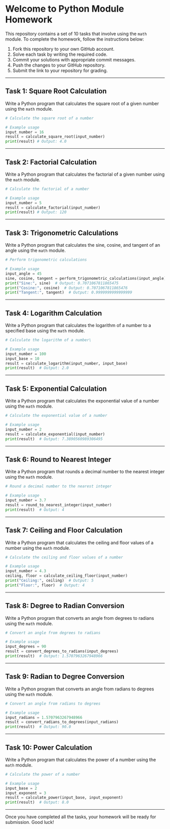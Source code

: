 # Welcome to Python Module Homework

This repository contains a set of 10 tasks that involve using the `math` module. To complete the homework, follow the instructions below:

1. Fork this repository to your own GitHub account.
2. Solve each task by writing the required code.
3. Commit your solutions with appropriate commit messages.
4. Push the changes to your GitHub repository.
5. Submit the link to your repository for grading.

---

## Task 1: Square Root Calculation

Write a Python program that calculates the square root of a given number using the `math` module.

```python
# Calculate the square root of a number

# Example usage
input_number = 16
result = calculate_square_root(input_number)
print(result) # Output: 4.0
```

---

## Task 2: Factorial Calculation

Write a Python program that calculates the factorial of a given number using the `math` module.

```python
# Calculate the factorial of a number

# Example usage
input_number = 5
result = calculate_factorial(input_number)
print(result) # Output: 120
```

---

## Task 3: Trigonometric Calculations

Write a Python program that calculates the sine, cosine, and tangent of an angle using the `math` module.

```python
# Perform trigonometric calculations

# Example usage
input_angle = 45
sine, cosine, tangent = perform_trigonometric_calculations(input_angle)
print("Sine:", sine)  # Output: 0.7071067811865475
print("Cosine:", cosine)  # Output: 0.7071067811865476
print("Tangent:", tangent)  # Output: 0.9999999999999999
```

---

## Task 4: Logarithm Calculation

Write a Python program that calculates the logarithm of a number to a specified base using the `math` module.

```python
# Calculate the logarithm of a number\

# Example usage
input_number = 100
input_base = 10
result = calculate_logarithm(input_number, input_base)
print(result)  # Output: 2.0
```

---

## Task 5: Exponential Calculation

Write a Python program that calculates the exponential value of a number using the `math` module.

```python
# Calculate the exponential value of a number

# Example usage
input_number = 2
result = calculate_exponential(input_number)
print(result)  # Output: 7.3890560989306495
```

---

## Task 6: Round to Nearest Integer

Write a Python program that rounds a decimal number to the nearest integer using the `math` module.

```python
# Round a decimal number to the nearest integer

# Example usage
input_number = 3.7
result = round_to_nearest_integer(input_number)
print(result)  # Output: 4
```

---

## Task 7: Ceiling and Floor Calculation

Write a Python program that calculates the ceiling and floor values of a number using the `math` module.

```python
# Calculate the ceiling and floor values of a number

# Example usage
input_number = 4.3
ceiling, floor = calculate_ceiling_floor(input_number)
print("Ceiling:", ceiling)  # Output: 5
print("Floor:", floor)  # Output: 4
```

---

## Task 8: Degree to Radian Conversion

Write a Python program that converts an angle from degrees to radians using the `math` module.

```python
# Convert an angle from degrees to radians

# Example usage
input_degrees = 90
result = convert_degrees_to_radians(input_degrees)
print(result)  # Output: 1.5707963267948966
```

---

## Task 9: Radian to Degree Conversion

Write a Python program that converts an angle from radians to degrees using the `math` module.

```python
# Convert an angle from radians to degrees

# Example usage
input_radians = 1.5707963267948966
result = convert_radians_to_degrees(input_radians)
print(result)  # Output: 90.0
```

---

## Task 10: Power Calculation

Write a Python program that calculates the power of a number using the `math` module.

```python
# Calculate the power of a number

# Example usage
input_base = 2
input_exponent = 3
result = calculate_power(input_base, input_exponent)
print(result)  # Output: 8.0
```

---

Once you have completed all the tasks, your homework will be ready for submission. Good luck!
